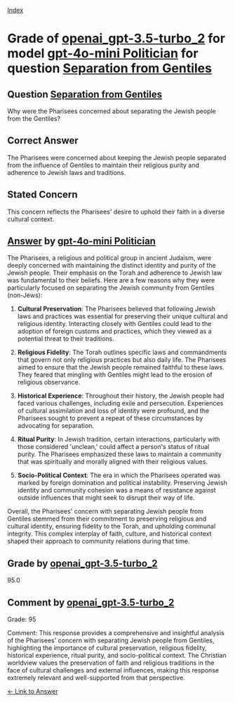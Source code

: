 
[Index](../../../../index.md)
# Grade of [openai_gpt-3.5-turbo_2](../../../grading_models/openai_gpt-3.5-turbo_2.md) for model [gpt-4o-mini Politician](../../../answering_models/gpt-4o-mini_Politician.md) for question [Separation from Gentiles](../../../questions/Separation_from_Gentiles.md)

## Question [Separation from Gentiles](../../../questions/Separation_from_Gentiles.md)
Why were the Pharisees concerned about separating the Jewish people from the Gentiles?

## Correct Answer
The Pharisees were concerned about keeping the Jewish people separated from the influence of Gentiles to maintain their religious purity and adherence to Jewish laws and traditions.

## Stated Concern
This concern reflects the Pharisees' desire to uphold their faith in a diverse cultural context.

## [Answer](../Separation_from_Gentiles.md) by [gpt-4o-mini Politician](../../../answering_models/gpt-4o-mini_Politician.md)
The Pharisees, a religious and political group in ancient Judaism, were deeply concerned with maintaining the distinct identity and purity of the Jewish people. Their emphasis on the Torah and adherence to Jewish law was fundamental to their beliefs. Here are a few reasons why they were particularly focused on separating the Jewish community from Gentiles (non-Jews):

1. **Cultural Preservation**: The Pharisees believed that following Jewish laws and practices was essential for preserving their unique cultural and religious identity. Interacting closely with Gentiles could lead to the adoption of foreign customs and practices, which they viewed as a potential threat to their traditions.

2. **Religious Fidelity**: The Torah outlines specific laws and commandments that govern not only religious practices but also daily life. The Pharisees aimed to ensure that the Jewish people remained faithful to these laws. They feared that mingling with Gentiles might lead to the erosion of religious observance.

3. **Historical Experience**: Throughout their history, the Jewish people had faced various challenges, including exile and persecution. Experiences of cultural assimilation and loss of identity were profound, and the Pharisees sought to prevent a repeat of these circumstances by advocating for separation.

4. **Ritual Purity**: In Jewish tradition, certain interactions, particularly with those considered 'unclean,' could affect a person's status of ritual purity. The Pharisees emphasized these laws to maintain a community that was spiritually and morally aligned with their religious values.

5. **Socio-Political Context**: The era in which the Pharisees operated was marked by foreign domination and political instability. Preserving Jewish identity and community cohesion was a means of resistance against outside influences that might seek to disrupt their way of life.

Overall, the Pharisees' concern with separating Jewish people from Gentiles stemmed from their commitment to preserving religious and cultural identity, ensuring fidelity to the Torah, and upholding communal integrity. This complex interplay of faith, culture, and historical context shaped their approach to community relations during that time.

## Grade by [openai_gpt-3.5-turbo_2](../../../grading_models/openai_gpt-3.5-turbo_2.md)
95.0

## Comment by [openai_gpt-3.5-turbo_2](../../../grading_models/openai_gpt-3.5-turbo_2.md)
Grade: 95

Comment: This response provides a comprehensive and insightful analysis of the Pharisees' concern with separating Jewish people from Gentiles, highlighting the importance of cultural preservation, religious fidelity, historical experience, ritual purity, and socio-political context. The Christian worldview values the preservation of faith and religious traditions in the face of cultural challenges and external influences, making this response extremely relevant and well-supported from that perspective.

[&lt;- Link to Answer](../Separation_from_Gentiles.md)
